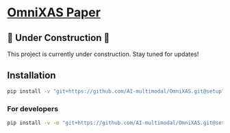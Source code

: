 # [OmniXAS Paper](https://www.arxiv.org/abs/2409.19552)

## 🚧 Under Construction 🚧

This project is currently under construction. Stay tuned for updates!

## Installation

```bash
pip install -v "git+https://github.com/AI-multimodal/OmniXAS.git@setup"
```

### For developers

```bash
pip install -v -e "git+https://github.com/AI-multimodal/OmniXAS.git@setup#egg=omnixas[dev]"
```
